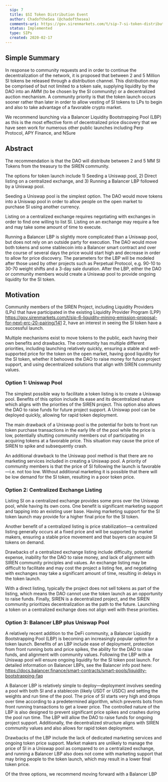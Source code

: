 ```yaml
---
  sip: 7
  title: $SI Token Distribution Event
  author: ChadoftheSea (@chadofthesea)
  comments-uri: https://gov.sirenmarkets.com/t/sip-7-si-token-distribution-event/146
  status: Implemented
  type: SIPs
  created: 2020-02-17
---
```



## Simple Summary

In response to community requests and in order to continue the decentralization of the network, it is proposed that between 2 and 5 Million SI tokens be released through a distribution channel. This distribution may be comprised of but not limited to a token sale, supplying liquidity by the DAO into an AMM (to be chosen by the SI community) or a decentralized auction mechanism. A community priority is that the token launch occurs sooner rather than later in order to allow vesting of SI tokens to LPs to begin and also to take advantage of a favorable crypto market.

We recommend launching via a Balancer Liquidity Bootstrapping Pool (LBP) as this is the most effective form of decentralized price discovery that we have seen work for numerous other public launches including Perp Protocol, APY Finance, and NSure

## Abstract

The recommendation is that the DAO will distribute between 2 and 5 MM SI Tokens from the treasury to the SIREN community.

The options for token launch include 1) Seeding a Uniswap pool, 2) Direct listing on a centralized exchange, and 3) Running a Balancer LBP followed by a Uniswap pool.

Seeding a Uniswap pool is the simplest option. The DAO would move tokens into a Uniswap pool in order to allow people on the open market to purchase SI using another currency.

Listing on a centralized exchange requires negotiating with exchanges in order to find one willing to list SI. Listing on an exchange may require a fee and may take some amount of time to execute.

Running a Balancer LBP is slightly more complicated than a Uniswap pool, but does not rely on an outside party for execution. The DAO would move both tokens and some stablecoin into a Balancer smart contract and over the course of several days the price would start high and decrease in order to allow for price discovery. The parameters for the LBP will be modeled after those used by other projects such as Perpetual Protocol, e.g. 90-10 to 30-70 weight shifts and a 3-day sale duration. After the LBP, either the DAO or community members would create a Uniswap pool to provide ongoing liquidity for the SI token.

## Motivation

Community members of the SIREN Project, including Liquidity Providers (LPs) that have participated in the existing Liquidity Provider Program (LPP) https://gov.sirenmarkets.com/t/sip-6-liquidity-mining-emission-proposal-for-next-erc-20-pairing/141 2, have an interest in seeing the SI token have a successful launch.

Multiple mechanisms exist to move tokens to the public, each having their own benefits and drawbacks. The community has multiple different priorities, including launching relatively quickly, ensuring a stable and well-supported price for the token on the open market, having good liquidity for the SI token, whether it behooves the DAO to raise money for future project support, and using decentralized solutions that align with SIREN community values.

### Option 1: Uniswap Pool

The simplest possible way to facilitate a token listing is to create a Uniswap pool. Benefits of this option include its ease and its decentralized nature which aligns with the priorities of the SIREN project. This option also allows the DAO to raise funds for future project support. A Uniswap pool can be deployed quickly, allowing for rapid token deployment.

The main drawback of a Uniswap pool is the potential for bots to front run token purchase transactions in the early life of the pool while the price is low, potentially shutting community members out of participating in acquiring tokens at a favorable price. This situation may cause the price of SIREN to spike and subsequently crash.

An additional drawback to the Uniswap pool method is that there are no marketing services included in creating a Uniswap pool. A priority of community members is that the price of SI following the launch is favorable—i.e. not too low. Without additional marketing it is possible that there will be low demand for the SI token, resulting in a poor token price.

### Option 2: Centralized Exchange Listing

Listing SI on a centralized exchange provides some pros over the Uniswap pool, while having its own cons. One benefit is significant marketing support and tapping into an existing user base. Having marketing support for the SI token launch may provide for a higher final price for the SI token.

Another benefit of a centralized listing is price stabilization—a centralized listing generally occurs at a fixed price and will be supported by market makers, ensuring a stable price movement and that buyers can acquire SI tokens on demand.

Drawbacks of a centralized exchange listing include difficulty, potential expense, inability for the DAO to raise money, and lack of alignment with SIREN community principles and values. An exchange listing may be difficult to facilitate and may cost the project a listing fee, and negotiating with exchanges may take a significant amount of time, resulting in delays in the token launch.

With a direct listing, typically the project does not sell tokens as part of the listing, which means the DAO cannot use the token launch as an opportunity to raise funds. Finally, SIREN is a decentralized project, and the SIREN community prioritizes decentralization as the path to the future. Launching a token on a centralized exchange does not align well with these priorities.

### Option 3: Balancer LBP plus Uniswap Pool

A relatively recent addition to the DeFi community, a Balancer Liquidity Bootstrapping Pool (LBP) is becoming an increasingly popular option for a token launch. Benefits of an LBP include ease of deployment, protection from front running bots and price spikes, the ability for the DAO to raise funds, and alignment with community values. Following the LBP with a Uniswap pool will ensure ongoing liquidity for the SI token post launch. For detailed information on Balancer LBPs, see the Balancer info post here: https://docs.balancer.finance/smart-contracts/smart-pools/liquidity-bootstrapping-faq 

A Balancer LBP is relatively simple to deploy—deployment involves seeding a pool with both SI and a stablecoin (likely USDT or USDC) and setting the weights and run time of the pool. The price of SI starts very high and drops over time according to a predetermined algorithm, which prevents bots from front running transactions to get a lower price. The controlled nature of the LBP is also designed to prevent significant price spikes and crashes during the pool run time. The LBP will allow the DAO to raise funds for ongoing project support. Additionally, the decentralized structure aligns with SIREN community values and also allows for rapid token deployment.

Drawbacks of the LBP include the lack of dedicated marketing services and ongoing token price support. Market makers are unlikely to manage the price of SI in a Uniswap pool as compared to on a centralized exchange, and running a Balancer LBP also does not come with marketing support that may bring people to the token launch, which may result in a lower final token price.

Of the three options, we recommend moving forward with a Balancer LBP
